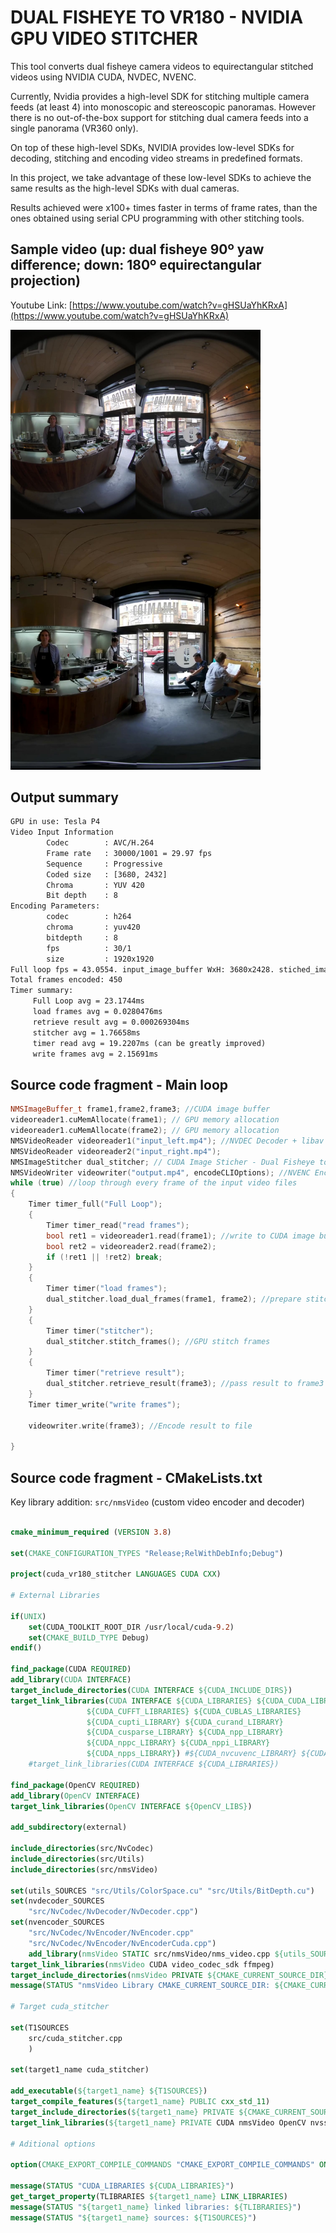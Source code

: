# DUAL FISHEYE TO VR180 - NVIDIA GPU VIDEO STITCHER

This tool converts dual fisheye camera videos to equirectangular stitched videos using NVIDIA CUDA, NVDEC, NVENC. 

Currently, Nvidia provides a high-level SDK for stitching multiple camera feeds (at least 4) into monoscopic and stereoscopic panoramas. However there is no out-of-the-box support for stitching dual camera feeds into a single panorama (VR360 only).

On top of these high-level SDKs, NVIDIA provides low-level SDKs for decoding, stitching and encoding video streams in predefined formats. 

In this project, we take advantage of these low-level SDKs to achieve the same results as the high-level SDKs with dual cameras.

Results achieved were x100+ times faster in terms of frame rates, than the ones obtained using serial CPU programming with other stitching tools.

## Sample video (up: dual fisheye 90º yaw difference; down: 180º equirectangular projection) 

Youtube Link: [https://www.youtube.com/watch?v=gHSUaYhKRxA](https://www.youtube.com/watch?v=gHSUaYhKRxA)

 <a href="./images/cuda_stitcher.jpg">
<img src="./images/cuda_stitcher.jpg" alt="Click for youtube video" style="width:400px;"/>
</a>

## Output summary

```txt
GPU in use: Tesla P4
Video Input Information
        Codec        : AVC/H.264
        Frame rate   : 30000/1001 = 29.97 fps
        Sequence     : Progressive
        Coded size   : [3680, 2432]
        Chroma       : YUV 420
        Bit depth    : 8
Encoding Parameters:
        codec        : h264
        chroma       : yuv420
        bitdepth     : 8
        fps          : 30/1
        size         : 1920x1920
Full loop fps = 43.0554. input_image_buffer WxH: 3680x2428. stiched_image_buffer WxH: 1920x1920
Total frames encoded: 450
Timer summary:
     Full Loop avg = 23.1744ms
     load frames avg = 0.0280476ms
     retrieve result avg = 0.000269304ms
     stitcher avg = 1.76658ms
     timer read avg = 19.2207ms (can be greatly improved)
     write frames avg = 2.15691ms
```
## Source code fragment - Main loop

```cpp
NMSImageBuffer_t frame1,frame2,frame3; //CUDA image buffer
videoreader1.cuMemAllocate(frame1); // GPU memory allocation
videoreader1.cuMemAllocate(frame2); // GPU memory allocation
NMSVideoReader videoreader1("input_left.mp4"); //NVDEC Decoder + libav - mp4 to CUDA buffer
NMSVideoReader videoreader2("input_right.mp4");
NMSImageStitcher dual_stitcher; // CUDA Image Sticher - Dual Fisheye to Equirectangular projection (MONO_EQ VR180)
NMSVideoWriter videowriter("output.mp4", encodeCLIOptions); //NVENC Encoder - CUDA buffer to h264 to libav mp4
while (true) //loop through every frame of the input video files
{
    Timer timer_full("Full Loop");
    {
        Timer timer_read("read frames");
        bool ret1 = videoreader1.read(frame1); //write to CUDA image buffer (opencv style)
        bool ret2 = videoreader2.read(frame2);
        if (!ret1 || !ret2) break;
    }
    {
        Timer timer("load frames");
        dual_stitcher.load_dual_frames(frame1, frame2); //prepare stitcher
    }
    {
        Timer timer("stitcher");
        dual_stitcher.stitch_frames(); //GPU stitch frames
    }
    {
        Timer timer("retrieve result");
        dual_stitcher.retrieve_result(frame3); //pass result to frame3 CUDA Image Buffer as reference.
    }
    Timer timer_write("write frames");
    
    videowriter.write(frame3); //Encode result to file

}
```

## Source code fragment - CMakeLists.txt

Key library addition: `src/nmsVideo` (custom video encoder and decoder)

```cmake

cmake_minimum_required (VERSION 3.8)

set(CMAKE_CONFIGURATION_TYPES "Release;RelWithDebInfo;Debug")

project(cuda_vr180_stitcher LANGUAGES CUDA CXX)

# External Libraries

if(UNIX)
    set(CUDA_TOOLKIT_ROOT_DIR /usr/local/cuda-9.2)
    set(CMAKE_BUILD_TYPE Debug)
endif()

find_package(CUDA REQUIRED)
add_library(CUDA INTERFACE)
target_include_directories(CUDA INTERFACE ${CUDA_INCLUDE_DIRS})
target_link_libraries(CUDA INTERFACE ${CUDA_LIBRARIES} ${CUDA_CUDA_LIBRARY} 
                 ${CUDA_CUFFT_LIBRARIES} ${CUDA_CUBLAS_LIBRARIES} 
                 ${CUDA_cupti_LIBRARY} ${CUDA_curand_LIBRARY} 
                 ${CUDA_cusparse_LIBRARY} ${CUDA_npp_LIBRARY} 
                 ${CUDA_nppc_LIBRARY} ${CUDA_nppi_LIBRARY} 
                 ${CUDA_npps_LIBRARY}) #${CUDA_nvcuvenc_LIBRARY} ${CUDA_nvcuvid_LIBRARY}
    #target_link_libraries(CUDA INTERFACE ${CUDA_LIBRARIES})

find_package(OpenCV REQUIRED)
add_library(OpenCV INTERFACE)
target_link_libraries(OpenCV INTERFACE ${OpenCV_LIBS})

add_subdirectory(external)

include_directories(src/NvCodec)
include_directories(src/Utils)
include_directories(src/nmsVideo)

set(utils_SOURCES "src/Utils/ColorSpace.cu" "src/Utils/BitDepth.cu")
set(nvdecoder_SOURCES
    "src/NvCodec/NvDecoder/NvDecoder.cpp")
set(nvencoder_SOURCES
    "src/NvCodec/NvEncoder/NvEncoder.cpp"
    "src/NvCodec/NvEncoder/NvEncoderCuda.cpp")
    add_library(nmsVideo STATIC src/nmsVideo/nms_video.cpp ${utils_SOURCES} ${nvdecoder_SOURCES} ${nvencoder_SOURCES})
target_link_libraries(nmsVideo CUDA video_codec_sdk ffmpeg)
target_include_directories(nmsVideo PRIVATE ${CMAKE_CURRENT_SOURCE_DIR}/src)
message(STATUS "nmsVideo Library CMAKE_CURRENT_SOURCE_DIR: ${CMAKE_CURRENT_SOURCE_DIR}")

# Target cuda_stitcher

set(T1SOURCES 
    src/cuda_stitcher.cpp    
    )

set(target1_name cuda_stitcher)

add_executable(${target1_name} ${T1SOURCES})
target_compile_features(${target1_name} PUBLIC cxx_std_11)
target_include_directories(${target1_name} PRIVATE ${CMAKE_CURRENT_SOURCE_DIR}/src)
target_link_libraries(${target1_name} PRIVATE CUDA nmsVideo OpenCV nvss_video common_sample common_util)

# Aditional options

option(CMAKE_EXPORT_COMPILE_COMMANDS "CMAKE_EXPORT_COMPILE_COMMANDS" ON)

message(STATUS "CUDA_LIBRARIES ${CUDA_LIBRARIES}")
get_target_property(TLIBRARIES ${target1_name} LINK_LIBRARIES)
message(STATUS "${target1_name} linked libraries: ${TLIBRARIES}")
message(STATUS "${target1_name} sources: ${T1SOURCES}")

```